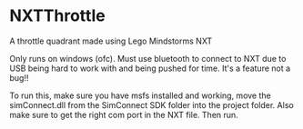 # NXTThrottle
A throttle quadrant made using Lego Mindstorms NXT

Only runs on windows (ofc). Must use bluetooth to connect to NXT due to USB being hard to work with and being pushed for time. It's a feature not a bug!!

To run this, make sure you have msfs installed and working, move the simConnect.dll from the SimConnect SDK folder into the project folder. Also make sure to get the right com 
port in the NXT file. Then run. 
